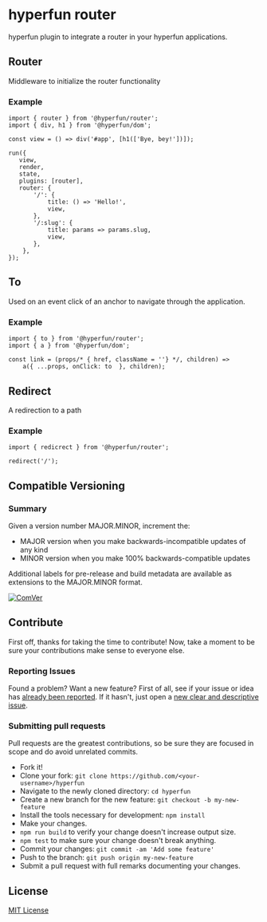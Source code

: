 # hyperfun router

hyperfun plugin to integrate a router in your hyperfun applications.

## Router

Middleware to initialize the router functionality

### Example

```
import { router } from '@hyperfun/router';
import { div, h1 } from '@hyperfun/dom';

const view = () => div('#app', [h1(['Bye, bey!'])]);

run({
   view,
   render,
   state,
   plugins: [router],
   router: {
       '/': {
           title: () => 'Hello!',
           view,
       },
       '/:slug': {
           title: params => params.slug,
           view,
       },
    },
});
```

## To

Used on an event click of an anchor to navigate through the application.

### Example

```
import { to } from '@hyperfun/router';
import { a } from '@hyperfun/dom';

const link = (props/* { href, className = ''} */, children) =>
    a({ ...props, onClick: to  }, children);
```

## Redirect

A redirection to a path

### Example

```
import { redicrect } from '@hyperfun/router';

redirect('/');
```

## Compatible Versioning

### Summary

Given a version number MAJOR.MINOR, increment the:

- MAJOR version when you make backwards-incompatible updates of any kind
- MINOR version when you make 100% backwards-compatible updates

Additional labels for pre-release and build metadata are available as extensions to the MAJOR.MINOR format.

[![ComVer](https://img.shields.io/badge/ComVer-compliant-brightgreen.svg)](https://github.com/staltz/comver)

## Contribute

First off, thanks for taking the time to contribute!
Now, take a moment to be sure your contributions make sense to everyone else.

### Reporting Issues

Found a problem? Want a new feature? First of all, see if your issue or idea has [already been reported](../../issues).
If it hasn't, just open a [new clear and descriptive issue](../../issues/new).

### Submitting pull requests

Pull requests are the greatest contributions, so be sure they are focused in scope and do avoid unrelated commits.

-   Fork it!
-   Clone your fork: `git clone https://github.com/<your-username>/hyperfun`
-   Navigate to the newly cloned directory: `cd hyperfun`
-   Create a new branch for the new feature: `git checkout -b my-new-feature`
-   Install the tools necessary for development: `npm install`
-   Make your changes.
-   `npm run build` to verify your change doesn't increase output size.
-   `npm test` to make sure your change doesn't break anything.
-   Commit your changes: `git commit -am 'Add some feature'`
-   Push to the branch: `git push origin my-new-feature`
-   Submit a pull request with full remarks documenting your changes.

## License

[MIT License](https://github.com/gc-victor/hyperfun/blob/master/LICENSE.md)
